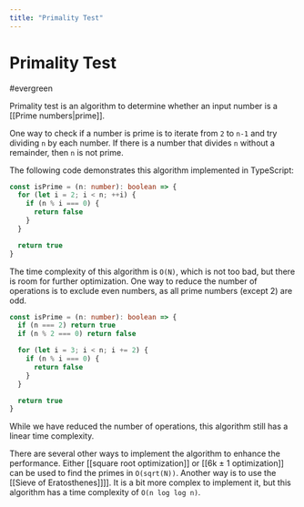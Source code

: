 ```yaml
---
title: "Primality Test"
---
```


# Primality Test
#evergreen

Primality test is an algorithm to determine whether an input number is a [[Prime numbers|prime]].

One way to check if a number is prime is to iterate from `2` to `n-1` and try dividing `n` by each number. If there is a number that divides `n` without a remainder, then `n` is not prime.

The following code demonstrates this algorithm implemented in TypeScript:

```ts
const isPrime = (n: number): boolean => {
  for (let i = 2; i < n; ++i) {
    if (n % i === 0) {
      return false
    }
  }

  return true
}
```

The time complexity of this algorithm is `O(N)`, which is not too bad, but there is room for further optimization. One way to reduce the number of operations is to exclude even numbers, as all prime numbers (except 2) are odd.

```ts
const isPrime = (n: number): boolean => {
  if (n === 2) return true
  if (n % 2 === 0) return false

  for (let i = 3; i < n; i += 2) {
    if (n % i === 0) {
      return false
    }
  }

  return true
}
```

While we have reduced the number of operations, this algorithm still has a linear time complexity. 

There are several other ways to implement the algorithm to enhance the performance. Either [[square root optimization]] or [[6k ± 1 optimization]]  can be used to find the primes in `O(sqrt(N))`. Another way is to use the [[Sieve of Eratosthenes]]]]. It is a bit more complex to implement it, but this algorithm has a time complexity of `O(n log log n)`.